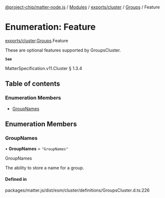 [@project-chip/matter-node.js](../README.md) / [Modules](../modules.md) / [exports/cluster](../modules/exports_cluster.md) / [Groups](../modules/exports_cluster.Groups.md) / Feature

# Enumeration: Feature

[exports/cluster](../modules/exports_cluster.md).[Groups](../modules/exports_cluster.Groups.md).Feature

These are optional features supported by GroupsCluster.

**`See`**

MatterSpecification.v11.Cluster § 1.3.4

## Table of contents

### Enumeration Members

- [GroupNames](exports_cluster.Groups.Feature.md#groupnames)

## Enumeration Members

### GroupNames

• **GroupNames** = ``"GroupNames"``

GroupNames

The ability to store a name for a group.

#### Defined in

packages/matter.js/dist/esm/cluster/definitions/GroupsCluster.d.ts:226
